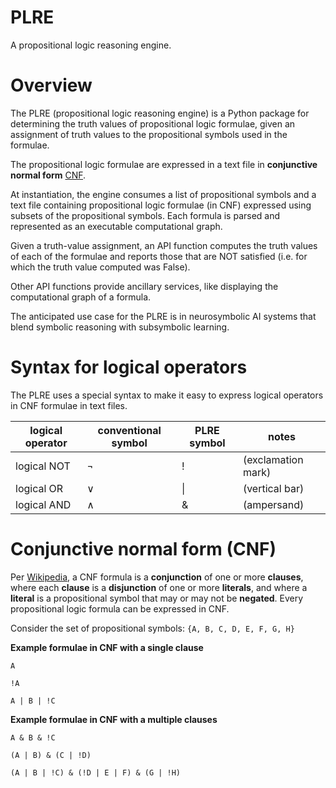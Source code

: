 # PLRE

A propositional logic reasoning engine.

# Overview

The PLRE (propositional logic reasoning engine) is a Python package for determining the truth values of propositional logic formulae, given an assignment of truth values to the propositional symbols used in the formulae.

The propositional logic formulae are expressed in a text file in **conjunctive normal form** [CNF](https://en.wikipedia.org/wiki/Conjunctive_normal_form).

At instantiation, the engine consumes a list of propositional symbols and a text file containing propositional logic formulae (in CNF) expressed using subsets of the propositional symbols. Each formula is parsed and represented as an executable computational graph.

Given a truth-value assignment, an API function computes the truth values of each of the formulae and reports those that are NOT satisfied (i.e. for which the truth value computed was False).

Other API functions provide ancillary services, like displaying the computational graph of a formula.

The anticipated use case for the PLRE is in neurosymbolic AI systems that blend symbolic reasoning with subsymbolic learning.


# Syntax for logical operators

The PLRE uses a special syntax to make it easy to express logical operators in CNF formulae in text files.

logical operator | conventional symbol | PLRE symbol | notes
--- | --- | --- | --- |
logical NOT | $\lnot$ | ! | (exclamation mark)
logical OR  | $\lor$  | \| | (vertical bar)
logical AND | $\land$ | & | (ampersand)


# Conjunctive normal form (CNF)

Per [Wikipedia](https://en.wikipedia.org/wiki/Conjunctive_normal_form), a CNF formula is a **conjunction** of one or more **clauses**, where each **clause** is a **disjunction** of one or more **literals**, and where a **literal** is a propositional symbol that may or may not be **negated**. Every propositional logic formula can be expressed in CNF. 

Consider the set of propositional symbols: `{A, B, C, D, E, F, G, H}`

**Example formulae in CNF with a single clause**

`A`

`!A`

`A | B | !C`

**Example formulae in CNF with a multiple clauses**

`A & B & !C`

`(A | B) & (C | !D)`

`(A | B | !C) & (!D | E | F) & (G | !H)`






